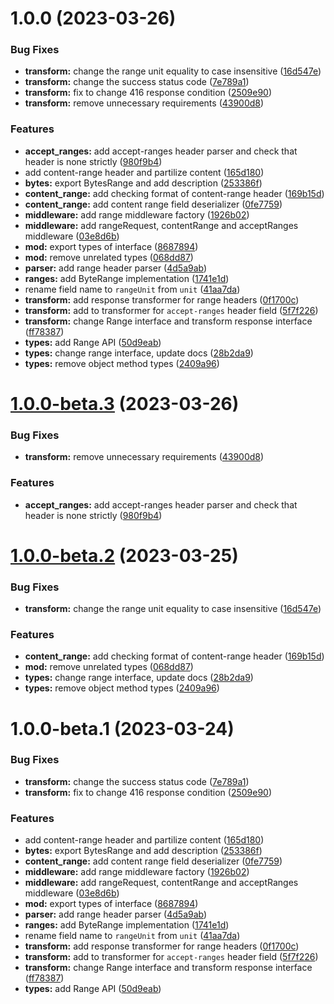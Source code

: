 # 1.0.0 (2023-03-26)


### Bug Fixes

* **transform:** change the range unit equality to case insensitive ([16d547e](https://github.com/httpland/range-request-middleware/commit/16d547e067a8c61eeb9400c2d49f01f7b2d440fc))
* **transform:** change the success status code ([7e789a1](https://github.com/httpland/range-request-middleware/commit/7e789a18076f97d1ea1c27480a5bfa205ea9915e))
* **transform:** fix to change 416 response condition ([2509e90](https://github.com/httpland/range-request-middleware/commit/2509e906f0e8f7a0961740a454ea83826c4d1176))
* **transform:** remove unnecessary requirements ([43900d8](https://github.com/httpland/range-request-middleware/commit/43900d8f423c563541cd2f216fa89825f0d04114))


### Features

* **accept_ranges:** add accept-ranges header parser and check that header is none strictly ([980f9b4](https://github.com/httpland/range-request-middleware/commit/980f9b4b8d6b28460db028fd75a4dd9eaff86950))
* add content-range header and partilize content ([165d180](https://github.com/httpland/range-request-middleware/commit/165d180d63ad432cc60210bd39be60e09ed93c87))
* **bytes:** export BytesRange and add description ([253386f](https://github.com/httpland/range-request-middleware/commit/253386ff8c9ddf5ee423aec4319d213876a02817))
* **content_range:** add checking format of content-range header ([169b15d](https://github.com/httpland/range-request-middleware/commit/169b15d8d90fadaca9e8161c41c21e9fed84600c))
* **content_range:** add content range field deserializer ([0fe7759](https://github.com/httpland/range-request-middleware/commit/0fe775969a9117f8a2a55b402b35de9456e88790))
* **middleware:** add range middleware factory ([1926b02](https://github.com/httpland/range-request-middleware/commit/1926b027502c1666661bc3e012eaf8b0e4faf13f))
* **middleware:** add rangeRequest, contentRange and acceptRanges middleware ([03e8d6b](https://github.com/httpland/range-request-middleware/commit/03e8d6b75a003aaa382f282ee916fbec4ab5b100))
* **mod:** export types of interface ([8687894](https://github.com/httpland/range-request-middleware/commit/8687894131197c1c9a2bb95df29fd7cd7c4487cf))
* **mod:** remove unrelated types ([068dd87](https://github.com/httpland/range-request-middleware/commit/068dd87cdf0870eac0e6534a214423b6d61ca54f))
* **parser:** add range header parser ([4d5a9ab](https://github.com/httpland/range-request-middleware/commit/4d5a9ab3494f7d97b91f8f44bc8be7c0e1eea634))
* **ranges:** add ByteRange implementation ([1741e1d](https://github.com/httpland/range-request-middleware/commit/1741e1d26437bcadd2286f18dc30d6e0c54637c5))
* rename field name to `rangeUnit` from `unit` ([41aa7da](https://github.com/httpland/range-request-middleware/commit/41aa7da5170ffd1a789fa9b5135cd8a5a57c8ee3))
* **transform:** add response transformer for range headers ([0f1700c](https://github.com/httpland/range-request-middleware/commit/0f1700c2cd1bac2d5a0a57ee6419640bcd9398a1))
* **transform:** add to transformer for `accept-ranges` header field ([5f7f226](https://github.com/httpland/range-request-middleware/commit/5f7f2260efde91c7b687dc1938d9c085ecb8eff2))
* **transform:** change Range interface and transform response interface ([ff78387](https://github.com/httpland/range-request-middleware/commit/ff783875603d87702aa69393b31631f71204aacf))
* **types:** add Range API ([50d9eab](https://github.com/httpland/range-request-middleware/commit/50d9eabd343e0108527414e08f7e0565ccee2980))
* **types:** change range interface, update docs ([28b2da9](https://github.com/httpland/range-request-middleware/commit/28b2da91541b60365db43ebdaa7a120ff607cdac))
* **types:** remove object method types ([2409a96](https://github.com/httpland/range-request-middleware/commit/2409a9648e3b68d6e620d75abd261498bf14b2d0))

# [1.0.0-beta.3](https://github.com/httpland/range-request-middleware/compare/1.0.0-beta.2...1.0.0-beta.3) (2023-03-26)


### Bug Fixes

* **transform:** remove unnecessary requirements ([43900d8](https://github.com/httpland/range-request-middleware/commit/43900d8f423c563541cd2f216fa89825f0d04114))


### Features

* **accept_ranges:** add accept-ranges header parser and check that header is none strictly ([980f9b4](https://github.com/httpland/range-request-middleware/commit/980f9b4b8d6b28460db028fd75a4dd9eaff86950))

# [1.0.0-beta.2](https://github.com/httpland/range-request-middleware/compare/1.0.0-beta.1...1.0.0-beta.2) (2023-03-25)


### Bug Fixes

* **transform:** change the range unit equality to case insensitive ([16d547e](https://github.com/httpland/range-request-middleware/commit/16d547e067a8c61eeb9400c2d49f01f7b2d440fc))


### Features

* **content_range:** add checking format of content-range header ([169b15d](https://github.com/httpland/range-request-middleware/commit/169b15d8d90fadaca9e8161c41c21e9fed84600c))
* **mod:** remove unrelated types ([068dd87](https://github.com/httpland/range-request-middleware/commit/068dd87cdf0870eac0e6534a214423b6d61ca54f))
* **types:** change range interface, update docs ([28b2da9](https://github.com/httpland/range-request-middleware/commit/28b2da91541b60365db43ebdaa7a120ff607cdac))
* **types:** remove object method types ([2409a96](https://github.com/httpland/range-request-middleware/commit/2409a9648e3b68d6e620d75abd261498bf14b2d0))

# 1.0.0-beta.1 (2023-03-24)


### Bug Fixes

* **transform:** change the success status code ([7e789a1](https://github.com/httpland/range-request-middleware/commit/7e789a18076f97d1ea1c27480a5bfa205ea9915e))
* **transform:** fix to change 416 response condition ([2509e90](https://github.com/httpland/range-request-middleware/commit/2509e906f0e8f7a0961740a454ea83826c4d1176))


### Features

* add content-range header and partilize content ([165d180](https://github.com/httpland/range-request-middleware/commit/165d180d63ad432cc60210bd39be60e09ed93c87))
* **bytes:** export BytesRange and add description ([253386f](https://github.com/httpland/range-request-middleware/commit/253386ff8c9ddf5ee423aec4319d213876a02817))
* **content_range:** add content range field deserializer ([0fe7759](https://github.com/httpland/range-request-middleware/commit/0fe775969a9117f8a2a55b402b35de9456e88790))
* **middleware:** add range middleware factory ([1926b02](https://github.com/httpland/range-request-middleware/commit/1926b027502c1666661bc3e012eaf8b0e4faf13f))
* **middleware:** add rangeRequest, contentRange and acceptRanges middleware ([03e8d6b](https://github.com/httpland/range-request-middleware/commit/03e8d6b75a003aaa382f282ee916fbec4ab5b100))
* **mod:** export types of interface ([8687894](https://github.com/httpland/range-request-middleware/commit/8687894131197c1c9a2bb95df29fd7cd7c4487cf))
* **parser:** add range header parser ([4d5a9ab](https://github.com/httpland/range-request-middleware/commit/4d5a9ab3494f7d97b91f8f44bc8be7c0e1eea634))
* **ranges:** add ByteRange implementation ([1741e1d](https://github.com/httpland/range-request-middleware/commit/1741e1d26437bcadd2286f18dc30d6e0c54637c5))
* rename field name to `rangeUnit` from `unit` ([41aa7da](https://github.com/httpland/range-request-middleware/commit/41aa7da5170ffd1a789fa9b5135cd8a5a57c8ee3))
* **transform:** add response transformer for range headers ([0f1700c](https://github.com/httpland/range-request-middleware/commit/0f1700c2cd1bac2d5a0a57ee6419640bcd9398a1))
* **transform:** add to transformer for `accept-ranges` header field ([5f7f226](https://github.com/httpland/range-request-middleware/commit/5f7f2260efde91c7b687dc1938d9c085ecb8eff2))
* **transform:** change Range interface and transform response interface ([ff78387](https://github.com/httpland/range-request-middleware/commit/ff783875603d87702aa69393b31631f71204aacf))
* **types:** add Range API ([50d9eab](https://github.com/httpland/range-request-middleware/commit/50d9eabd343e0108527414e08f7e0565ccee2980))
